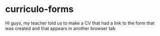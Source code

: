 # curriculo-forms
Hi guys, my teacher told us to make a CV that had a link to the form that was created and that appears in another browser tab
